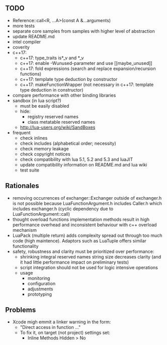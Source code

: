 ## TODO
* Reference::call<R, ...A>(const A &...arguments)
* more tests
* separate core samples from samples with higher level of abstraction
* update README.md
* intel compiler
* coverity
* c++17:
  * c++17: type_traits is*_v and *_v
  * c++17: enable -Wunused-parameter and use [[maybe_unused]]
  * c++17: fold expressions (search and replace expansion/recursion functions)
  * c++17: template type deduction by constructor
  * c++17: makeFunctionWrapper (not necessary in c++17: template type deduction in constructor)
* compare performance with other binding libraries
* sandbox (in lua script?)
  * must be easily disabled
  * hide:
    * registry reserved names
    * class metatable reserved names
  * http://lua-users.org/wiki/SandBoxes
* frequent
  * check inlines
  * check includes (alphabetical order; necessity)
  * check memory leakage
  * check copyright notices
  * check compatibility with lua 5.1, 5.2 and 5.3 and luaJIT
  * update compatibility information on README.md and lua wiki
  * test suite

## Rationales
* removing occurrences of exchanger::Exchanger outside of exchanger.h is not possible because LuaFunctionArgument.h includes Caller.h which includes exchanger.h (cyclic dependency due to LuaFunctionArgument::call)
* thought overload functions implementation methods result in high performance overhead and inconsistent behaviour with c++ overload mechanism
* LuaPack (multiple return) adds complexity spread out through too much code (high maintence). Adaptors such as LuaTuple offers similar functionality
* safety, robustness and clarity must be prioritized over performance:
  * shrinking integral reserved names string size decreases clarity (and it had little performance impact on preliminary tests)
  * script integration should not be used for logic intensive operations
  * usage
    * monitoring
    * configuration
    * adjustments
    * prototyping

## Problems
* Xcode migh emmit a linker warning in the form:
  * "Direct access in function ..."
  * To fix it, on target (not project) settings set:
    * Inline Methods Hidden > No
